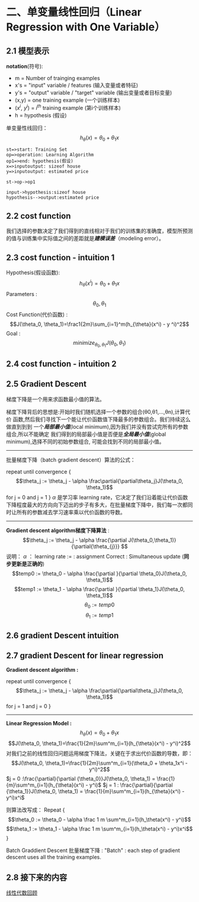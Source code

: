 # 二、单变量线性回归（Linear Regression with One Variable）
## 2.1 模型表示
**notation**(符号):
* m = Number of trainging examples
* x's = "input" variable / features (输入变量或者特征)
* y's = "output" variable / "target" variable (输出变量或者目标变量)
* (x,y) = one training example (一个训练样本)
* ($x^i$, $y^i$) = $i^{th}$ training example (第i个训练样本)
* h = hypothesis (假设)

单变量性线回归：
$$h_\theta(x) = \theta_0 + \theta_1 x$$

```flow
st=>start: Training Set
op=>operation: Learning Algorithm
op1=>end: hypothesis(假设)
x=>inputoutput: sizeof house
y=>inputoutput: estimated price

st->op->op1
```
```sequence
input->hypothesis:sizeof house
hypothesis-->output:estimated price
```

## 2.2 cost function
我们选择的参数决定了我们得到的直线相对于我们的训练集的准确度，模型所预测的值与训练集中实际值之间的差距就是***建模误差***（modeling error）。

## 2.3 cost function - intuition 1
Hypothesis(假设函数):
  $$h_{\theta}(x^i)=\theta_0 + \theta_1x$$
Parameters :
  $$\theta_0, \theta_1$$
Cost Function(代价函数) :
  $$J(\theta_0, \theta_1)=\frac1{2m}\sum_{i=1}^m(h_{\theta}(x^i) - y ^i)^2$$
Goal :
  $$minimize_{\theta_0, \theta_1}J(\theta_0, \theta_1)$$

## 2.4 cost function - intuition 2


## 2.5 Gradient Descent
  梯度下降是一个用来求函数最小值的算法。

梯度下降背后的思想是:开始时我们随机选择一个参数的组合(θ0,θ1,...,θn),计算代价 函数,然后我们寻找下一个能让代价函数值下降最多的参数组合。我们持续这么做直到到到 一个***局部最小值***(local minimum),因为我们并没有尝试完所有的参数组合,所以不能确定 我们得到的局部最小值是否便是***全局最小值***(global minimum),选择不同的初始参数组合, 可能会找到不同的局部最小值。
*****
批量梯度下降（batch gradient descent）算法的公式：

repeat until convergence {
  $$\theta_j := \theta_j - \alpha \frac\partial{\partial\theta_j}J(\theta_0, \theta_1)$$
  for j = 0 and j = 1
}
$\alpha$ 是学习率 learning rate，它决定了我们沿着能让代价函数下降程度最大的方向向下迈出的步子有多大，在批量梯度下降中，我们每一次都同时让所有的参数减去学习速率乘以代价函数的导数。
*******


**Gradient descent algorithm梯度下降算法** :
$$\theta_j := \theta_j - \alpha \frac{\partial J(\theta_0,\theta_1)}{\partial{\theta_{j}}} $$
说明：
$\alpha$ ： learning rate
$:=$ : assignment
Correct : Simultaneous update (**同步更新是正确的**)
$$temp0 := \theta_0 - \alpha \frac{\partial }{\partial \theta_0}J(\theta_0, \theta_1)$$
$$temp1 := \theta_1 - \alpha \frac{\partial }{\partial \theta_1}J(\theta_0, \theta_1)$$
$$\theta_0 := temp0$$
$$\theta_1 := temp1$$


## 2.6 gradient Descent intuition


## 2.7 gradient Descent for linear regression

 **Gradient descent algorithm :**

 repeat until convergence {
   $$\theta_j := \theta_j - \alpha \frac\partial{\partial\theta_j}J(\theta_0, \theta_1)$$
   for j = 1 and j = 0
 }
****

**Linear Regression Model :**
  $$h_{\theta}(x) = \theta_0 + \theta_1 x$$
  $$J(\theta_0, \theta_1)=\frac{1}{2m}\sum^m_{i=1}(h_{\theta}(x^i) - y^i)^2$$
对我们之前的线性回归问题运用梯度下降法，关键在于求出代价函数的导数，即：
$$J(\theta_0, \theta_1)=\frac{1}{2m}\sum^m_{i=1}(\theta_0 + \theta_1x^i - y^i)^2$$
$j = 0 :\frac{\partial}{\partial {\theta_0}}J(\theta_0, \theta_1) =  \frac{1}{m}\sum^m_{i=1}(h_{\theta}(x^i) - y^i)$
$j = 1 : \frac{\partial}{\partial {\theta_1}}J(\theta_0, \theta_1) =  \frac{1}{m}\sum^m_{i=1}(h_{\theta}(x^i) - y^i)x^i$

则算法改写成：
Repeat {
  $$\theta_0 := \theta_0 - \alpha \frac 1 m \sum^m_{i=1}(h_\theta(x^i) - y^i)$$
  $$\theta_1 := \theta_1 - \alpha \frac 1 m \sum^m_{i=1}(h_\theta(x^i) - y^i)x^i$$
}

Batch Graddient Descent 批量梯度下降 :
"Batch" : each step of gradient descent uses all the training examples.


## 2.8 接下来的内容
[线性代数回顾]()
